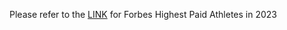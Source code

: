 Please refer to the [LINK](https://public.tableau.com/app/profile/findyourwally/viz/Test_17178373385330/1) for Forbes Highest Paid Athletes in 2023
